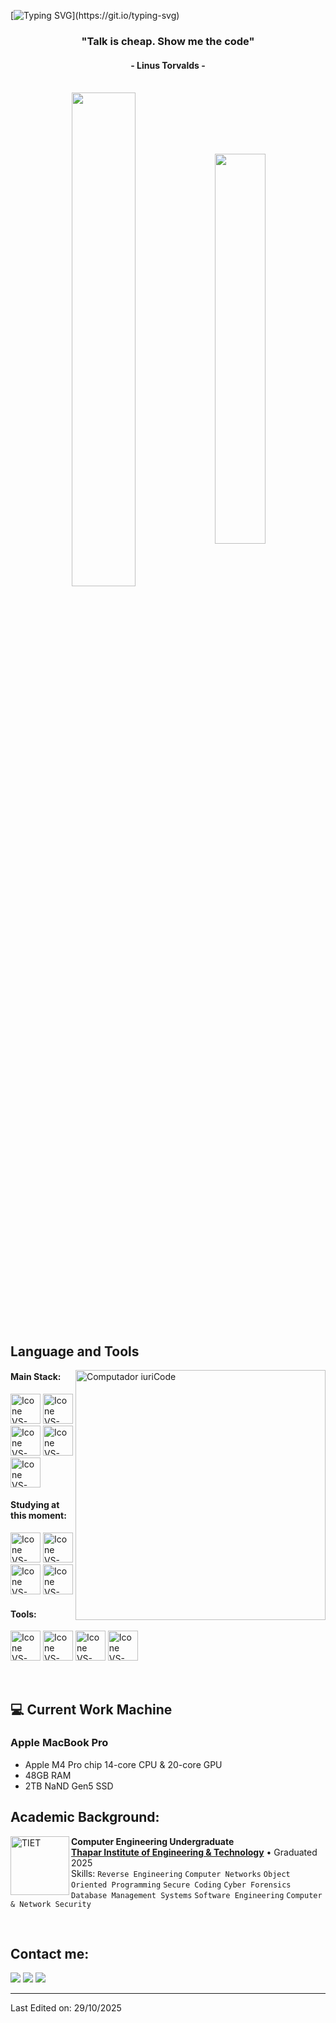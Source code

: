 [![Typing SVG](https://readme-typing-svg.herokuapp.com?color=FF3670&size=35&center=true&vCenter=true&width=1000&lines=Welcome+to+my+GitHub+profile!;My+name+is+Reyyan+Ahmed.;I'm+a+Computer+Engineering+Graduate,;from+Thapar+University!)](https://git.io/typing-svg)

<h3 align="center">"Talk is cheap. Show me the code"</h3>
<h4 align="center">- Linus Torvalds -</h4>

<br>

<div align="center" style="margin-bottom:200px">
 <img width=45% align="center" src="https://github-readme-stats.vercel.app/api?username=reyyanxahmed&theme=dracula&show_icons=true" />
 <img width=40% align="center" src="https://github-readme-stats.vercel.app/api/top-langs/?username=reyyanxahmed&layout=compact&theme=dracula" />
</div>


<br>

## Language and Tools

<img src="https://raw.githubusercontent.com/MicaelliMedeiros/micaellimedeiros/master/image/computer-illustration.png" min-width="400px" max-width="400px" width="400px" align="right" alt="Computador iuriCode">

#### Main Stack:
  [<img height="48px" width="48px" alt="Icone VS-Code" src="https://skillicons.dev/icons?i=c"/>](https://developer.mozilla.org/en-US/docs/Web/C)
  [<img height="48px" width="48px" alt="Icone VS-Code" src="https://skillicons.dev/icons?i=cpp"/>](https://skillicons.dev)
  [<img height="48px" width="48px" alt="Icone VS-Code" src="https://skillicons.dev/icons?i=python"/>](https://python.org)
  [<img height="48px" width="48px" alt="Icone VS-Code" src="https://skillicons.dev/icons?i=js"/>](https://developer.mozilla.org/en-US/docs/Web/JavaScript)
  [<img height="48px" width="48px" alt="Icone VS-Code" src="https://skillicons.dev/icons?i=nodejs"/>](https://nodejs.org/en)
  


#### Studying at this moment:
  [<img height="48px" width="48px" alt="Icone VS-Code" src="https://skillicons.dev/icons?i=python"/>](https://python.org)
  [<img height="48px" width="48px" alt="Icone VS-Code" src="https://skillicons.dev/icons?i=mongodb"/>](https://www.mongodb.com)
  [<img height="48px" width="48px" alt="Icone VS-Code" src="https://skillicons.dev/icons?i=express"/>](https://www.expressjs.com)
  [<img height="48px" width="48px" alt="Icone VS-Code" src="https://skillicons.dev/icons?i=react"/>](https://www.react.dev)

#### Tools:

  [<img height="48px" width="48px" alt="Icone VS-Code" src="https://skillicons.dev/icons?i=pycharm"/>](https://www.jetbrains.com/pycharm/)
  [<img height="48px" width="48px" alt="Icone VS-Code" src="https://skillicons.dev/icons?i=vscode"/>](https://code.visualstudio.com/)
  [<img height="48px" width="48px" alt="Icone VS-Code" src="https://skillicons.dev/icons?i=github"/>](https://github.com/)
  [<img height="48px" width="48px" alt="Icone VS-Code" src="https://skillicons.dev/icons?i=git"/>](https://git-scm.com/)

<br>

## 💻 Current Work Machine
### Apple MacBook Pro
- Apple M4 Pro chip 14-core CPU & 20-core GPU
- 48GB RAM
- 2TB NaND Gen5 SSD



## Academic Background:

[<img align="left" height="94px" width="94px" alt="TIET" src="https://i.pinimg.com/736x/dc/8f/94/dc8f944d84943e8ec4a9053d6eee9a54.jpg"/>](https://www.thapar.edu/)
**Computer Engineering Undergraduate** \
[**Thapar Institute of Engineering & Technology**](https://www.thapar.edu)  • Graduated 2025\
Skills: `Reverse Engineering` `Computer Networks` `Object Oriented Programming` `Secure Coding` `Cyber Forensics`
`Database Management Systems` `Software Engineering` `Computer & Network Security` 

<br>

## Contact me:
<div>
<a href="https://www.instagram.com/reyyyaannnn/" target="_blank"><img loading="lazy" src="https://img.shields.io/badge/-Instagram-%23E4405F?style=for-the-badge&logo=instagram&logoColor=white" target="_blank"></a>
<a href = "mailto: reyyan.ahmed@proton.me"><img loading="lazy" src="https://img.shields.io/badge/Gmail-D14836?style=for-the-badge&logo=gmail&logoColor=white" target="_blank"></a>
<a href="https://www.linkedin.com/in/reyyanxahmed/" target="_blank"><img loading="lazy" src="https://img.shields.io/badge/-LinkedIn-%230077B5?style=for-the-badge&logo=linkedin&logoColor=white" target="_blank"></a>   
</div>


------

Last Edited on: 29/10/2025
